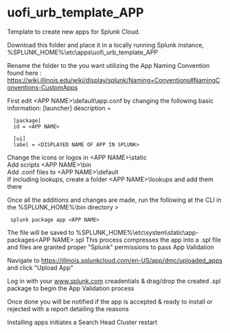 # uofi_urb_template_APP
Template to create new apps for Splunk Cloud.

Download this folder and place it in a locally running Splunk instance, %SPLUNK_HOME%\etc\apps\uofi_urb_template_APP 

Rename the folder to the <APP NAME> you want utilizing the App Naming Convention found here : https://wiki.illinois.edu/wiki/display/splunk/Naming+Conventions#NamingConventions-CustomApps

First edit \<APP NAME>\default\app.conf by changing the following basic information:
      [launcher]
      description = <YOUR DESCRIPTION>
  
      [package]
      id = <APP NAME>
      
      [ui]
      label = <DISPLAYED NAME OF APP IN SPLUNK>

Change the icons or logos in \<APP NAME>\static\
Add scripts \<APP NAME>\bin\
Add .conf files to \<APP NAME>\default\
If including lookups, create a folder \<APP NAME>\lookups and add them there

Once all the additions and changes are made, run the following at the CLI in the %SPLUNK_HOME%\bin directory >

     splunk package app <APP NAME>

The file will be saved to %SPLUNK_HOME%\etc\system\static\app-packages\<APP NAME>.spl 
      This process compresses the app into a .spl file and files are granted proper "Splunk" permissions to pass App Validation

Navigate to https://illinois.splunkcloud.com/en-US/app/dmc/uploaded_apps and click "Upload App"

Log in with your www.splunk.com creadentials & drag/drop the created <APP NAME>.spl package to begin the App Validation process

Once done you will be notified if the app is accepted & ready to install or rejected with a report detailing the reasons

Installing apps initiates a Search Head Cluster restart
